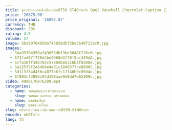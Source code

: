 ```yaml
---
title: ชุดประกอบกรณีเปลี่ยนถ่าย6T50 6T40สำหรับ Opel Vauxhall Chevrolet Captiva 23247712 24263577 24257462 84953426
price: '20875.90'
price_original: '26094.87'
currency: THB
discount: 20%
rating: 4.5
volume: 57
image: Sba99704950af43658dbf3be3648f226cM.jpg
images:
  - Sba99704950af43658dbf3be3648f226cM.jpg
  - S73fad07f728d4be9960d3f78f5ac349dA.jpg
  - Scfa30ff34b784c5780ebeb316b4f8208e.jpg
  - Sa125f5f2a6404e4e81c104037fce0896C.jpg
  - Sd113f34d456c4077b6fc12f46b9c09d4o.jpg
  - Sf803cf3856c04d198aae9e8dd7e65109s.jpg
video: 4000176876289.mp4
categories:
  - name: รถยนต์และรถจักรยานยนต์
    slug: รถยนต-และรถจ-กรยานยนต
  - name: แชสซีอะไหล่
    slug: แชสซ-อะไหล
slug: ดประกอบกรณ-เปล-ยนถ-าย6t50-6t40สำหร
encode: okOTzrs
lang: th
---
```

  